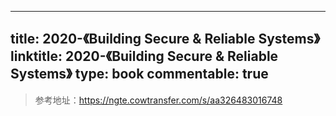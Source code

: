 
---
title: 2020-《Building Secure & Reliable Systems》
linktitle: 2020-《Building Secure & Reliable Systems》
type: book
commentable: true
---

> 参考地址：https://ngte.cowtransfer.com/s/aa326483016748

    